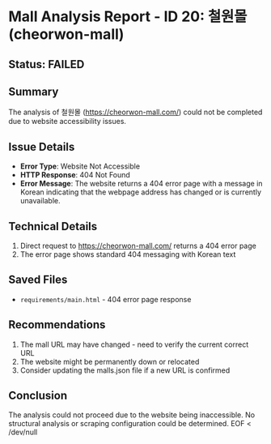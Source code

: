# Mall Analysis Report - ID 20: 철원몰 (cheorwon-mall)

## Status: FAILED

## Summary
The analysis of 철원몰 (https://cheorwon-mall.com/) could not be completed due to website accessibility issues.

## Issue Details
- **Error Type**: Website Not Accessible
- **HTTP Response**: 404 Not Found
- **Error Message**: The website returns a 404 error page with a message in Korean indicating that the webpage address has changed or is currently unavailable.

## Technical Details
1. Direct request to https://cheorwon-mall.com/ returns a 404 error page
2. The error page shows standard 404 messaging with Korean text

## Saved Files
- `requirements/main.html` - 404 error page response

## Recommendations
1. The mall URL may have changed - need to verify the current correct URL
2. The website might be permanently down or relocated
3. Consider updating the malls.json file if a new URL is confirmed

## Conclusion
The analysis could not proceed due to the website being inaccessible. No structural analysis or scraping configuration could be determined.
EOF < /dev/null

